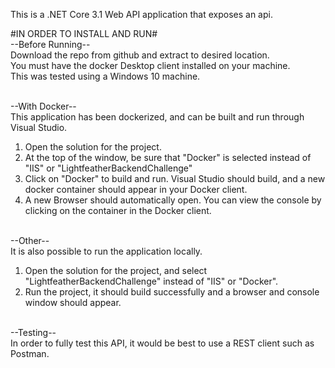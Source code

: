 This is a .NET Core 3.1 Web API application that exposes an api.


#IN ORDER TO INSTALL AND RUN#\
--Before Running--\
Download the repo from github and extract to desired location.\
You must have the docker Desktop client installed on your machine.\
This was tested using a Windows 10 machine.

\
--With Docker--\
This application has been dockerized, and can be built and run through Visual Studio.

1. Open the solution for the project.
2. At the top of the window, be sure that "Docker" is selected instead of "IIS" or "LightfeatherBackendChallenge"
3. Click on "Docker" to build and run. Visual Studio should build, and a new docker container should appear in your Docker client.
4. A new Browser should automatically open. You can view the console by clicking on the container in the Docker client.

\
--Other--\
It is also possible to run the application locally.

1. Open the solution for the project, and select "LightfeatherBackendChallenge" instead of "IIS" or "Docker".
2. Run the project, it should build successfully and a browser and console window should appear.

\
--Testing--\
In order to fully test this API, it would be best to use a REST client such as Postman.
